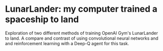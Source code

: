 # LunarLander: my computer trained a spaceship to land

Exploration of two different methods of training OpenAI Gym's LunarLander to land. 
A compare and contrast of using convolutional neural networks and and reinforcement learning with a Deep-Q agent for this task.

